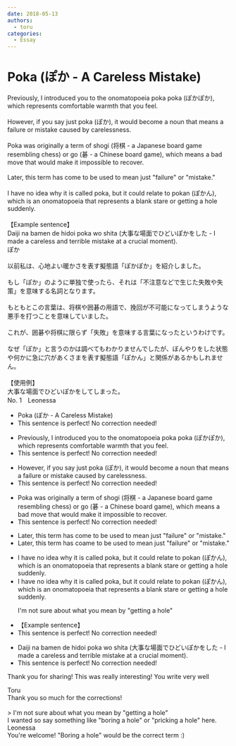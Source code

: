 ```yaml
---
date: 2018-05-13
authors:
  - toru
categories:
  - Essay
---
```


<h1 id="subject_show">Poka (ぽか - A Careless Mistake)</h1>
<div class="date" hidden>May 13, 2018 15:03</div>
<div id="post"><div id="body_show_ori">
Previously, I introduced you to the onomatopoeia poka poka (ぽかぽか), which represents comfortable warmth that you feel.<br/><br/>However, if you say just poka (ぽか), it would become a noun that means a failure or mistake caused by carelessness.<br/><br/>Poka was originally a term of shogi (将棋 - a Japanese board game resembling chess) or go (碁 - a Chinese board game), which means a bad move that would make it impossible to recover.<br/><br/>Later, this term has come to be used to mean just "failure" or "mistake." <br/><br/>I have no idea why it is called poka, but it could relate to pokan (ぽかん), which is an onomatopoeia that represents a blank stare or getting a hole suddenly.<br/><br/>【Example sentence】<br/>Daiji na bamen de hidoi poka wo shita (大事な場面でひどいぽかをした - I made a careless and terrible mistake at a crucial moment).
</div></div>

<!-- more -->

<div id="post_ja"><div id="body_show_mo">
ぽか<br/><br/>以前私は、心地よい暖かさを表す擬態語「ぽかぽか」を紹介しました。<br/><br/>もし「ぽか」のように単独で使ったら、それは「不注意などで生じた失敗や失策」を意味する名詞となります。<br/><br/>もともとこの言葉は、将棋や囲碁の用語で、挽回が不可能になってしまうような悪手を打つことを意味していました。<br/><br/>これが、囲碁や将棋に限らず「失敗」を意味する言葉になったというわけです。<br/><br/>なぜ「ぽか」と言うのかは調べてもわかりませんでしたが、ぼんやりをした状態や何かに急に穴があくさまを表す擬態語「ぽかん」と関係があるかもしれません。<br/><br/>【使用例】<br/>大事な場面でひどいぽかをしてしまった。
</div></div>
<div id="block"><div class="first_name"> No. 1　<span class="just_name">Leonessa</span></div><div id="block2">
<ul class="correction_field">
<li class="incorrect">Poka (ぽか - A Careless Mistake)</li>
<li class="corrected perfect">This sentence is perfect! No correction needed!</li>
</ul>
<ul class="correction_field">
<li class="incorrect">Previously, I introduced you to the onomatopoeia poka poka (ぽかぽか), which represents comfortable warmth that you feel.</li>
<li class="corrected perfect">This sentence is perfect! No correction needed!</li>
</ul>
<ul class="correction_field">
<li class="incorrect">However, if you say just poka (ぽか), it would become a noun that means a failure or mistake caused by carelessness.</li>
<li class="corrected perfect">This sentence is perfect! No correction needed!</li>
</ul>
<ul class="correction_field">
<li class="incorrect">Poka was originally a term of shogi (将棋 - a Japanese board game resembling chess) or go (碁 - a Chinese board game), which means a bad move that would make it impossible to recover.</li>
<li class="corrected perfect">This sentence is perfect! No correction needed!</li>
</ul>
<ul class="correction_field">
<li class="incorrect">Later, this term has come to be used to mean just "failure" or "mistake." </li>
<li class="corrected correct">
Later, this term <span class="f_gray"><span class="sline">has </span></span>c<span class="f_gray"><span class="sline">o</span></span><span class="f_red">a</span>me to be used to mean just "failure" or "mistake." 
</li>
</ul>
<ul class="correction_field">
<li class="incorrect">I have no idea why it is called poka, but it could relate to pokan (ぽかん), which is an onomatopoeia that represents a blank stare or getting a hole suddenly.</li>
<li class="corrected correct">
I have no idea why it is called poka, but it could relate to pokan (ぽかん), which is an onomatopoeia that represents a blank stare or getting a hole suddenly.
<p class="correction_comment">I'm not sure about what you mean by "getting a hole"</p>
</li>
</ul>
<ul class="correction_field">
<li class="incorrect">【Example sentence】</li>
<li class="corrected perfect">This sentence is perfect! No correction needed!</li>
</ul>
<ul class="correction_field">
<li class="incorrect">Daiji na bamen de hidoi poka wo shita (大事な場面でひどいぽかをした - I made a careless and terrible mistake at a crucial moment).</li>
<li class="corrected perfect">This sentence is perfect! No correction needed!</li>
</ul>
<p class="comment_small">
 Thank you for sharing! This was really interesting! You write very well
</p>

</div><div class="name"><span class="just_name">Toru</span><br>
Thank you so much for the corrections!<br/><br/>&gt; I'm not sure about what you mean by "getting a hole"<br/>I wanted so say something like "boring a hole" or "pricking a hole" here.
</div>
<div class="name"><span class="just_name">Leonessa</span><br>
You're welcome! "Boring a hole" would be the correct term :)
</div>
</div>
